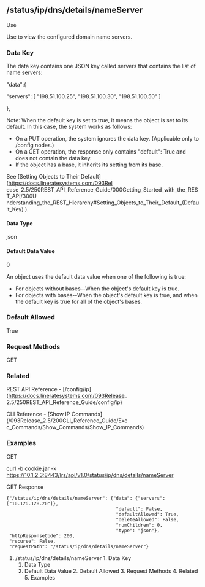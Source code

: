 ## /status/ip/dns/details/nameServer

Use

Use to view the configured domain name servers.

### Data Key

The data key contains one JSON key called servers that contains the list of
name servers:

"data":{

"servers": [ "198.51.100.25", "198.51.100.30", "198.51.100.50" ]

},

Note: When the default key is set to true, it means the object is set to its
default. In this case, the system works as follows:

  * On a PUT operation, the system ignores the data key. (Applicable only to /config nodes.)
  * On a GET operation, the response only contains "default": True and does not contain the data key.
  * If the object has a base, it inherits its setting from its base.

See [Setting Objects to Their Default](https://docs.lineratesystems.com/093Rel
ease_2.5/250REST_API_Reference_Guide/000Getting_Started_with_the_REST_API/300U
nderstanding_the_REST_Hierarchy#Setting_Objects_to_Their_Default_(Default_Key)
).

#### Data Type

json

#### Default Data Value

0

An object uses the default data value when one of the following is true:

  * For objects without bases--When the object's default key is true.
  * For objects with bases--When the object's default key is true, and when the default key is true for all of the object's bases.

### Default Allowed

True

### Request Methods

GET

### Related

REST API Reference - [/config/ip](https://docs.lineratesystems.com/093Release_
2.5/250REST_API_Reference_Guide/config/ip)

CLI Reference -  [Show IP Commands](/093Release_2.5/200CLI_Reference_Guide/Exe
c_Commands/Show_Commands/Show_IP_Commands)

### Examples

GET

curl -b cookie.jar -k
https://10.1.2.3:8443/lrs/api/v1.0/status/ip/dns/details/nameServer

GET Response

    
    
    {"/status/ip/dns/details/nameServer": {"data": {"servers": ["10.126.128.20"]},
                                            "default": False,
                                            "defaultAllowed": True,
                                            "deleteAllowed": False,
                                            "numChildren": 0,
                                            "type": "json"},
     "httpResponseCode": 200,
     "recurse": False,
     "requestPath": "/status/ip/dns/details/nameServer"}
    

  1. /status/ip/dns/details/nameServer
    1. Data Key
      1. Data Type
      2. Default Data Value
    2. Default Allowed
    3. Request Methods
    4. Related
    5. Examples

